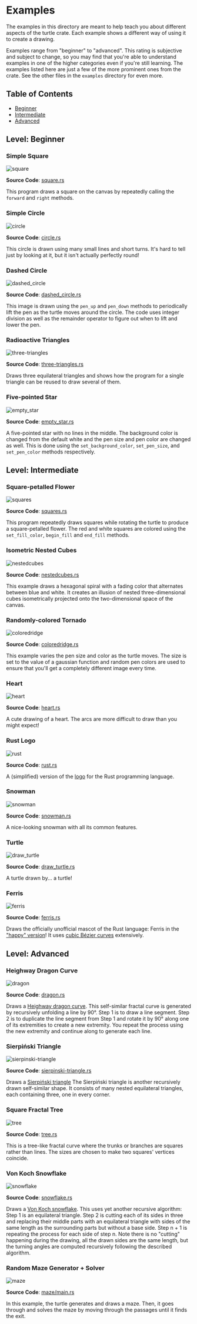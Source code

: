 # Examples

The examples in this directory are meant to help teach you about different
aspects of the turtle crate. Each example shows a different way of using it
to create a drawing. 

Examples range from "beginner" to "advanced". This rating is subjective and
subject to change, so you may find that you're able to understand examples
in one of the higher categories even if you're still learning. The examples
listed here are just a few of the more prominent ones from the crate. See
the other files in the `examples` directory for even more.

## Table of Contents

<!-- TODO: Make a more detailed table of contents that lists all the examples -->

* [Beginner](#level-beginner)
* [Intermediate](#level-intermediate)
* [Advanced](#level-advanced)

## Level: Beginner

### Simple Square

![square](../docs/assets/images/examples/square.gif)

**Source Code**: [square.rs](square.rs)

This program draws a square on the canvas by repeatedly calling the `forward`
and `right` methods.

### Simple Circle

![circle](../docs/assets/images/examples/circle.gif)

**Source Code**: [circle.rs](circle.rs)

This circle is drawn using many small lines and short turns. It's hard to tell
just by looking at it, but it isn't actually perfectly round!

### Dashed Circle

![dashed_circle](../docs/assets/images/examples/dashed_circle.gif)

**Source Code**: [dashed_circle.rs](dashed_circle.rs)

This image is drawn using the `pen_up` and `pen_down` methods to periodically
lift the pen as the turtle moves around the circle. The code uses integer
division as well as the remainder operator to figure out when to lift and
lower the pen.

### Radioactive Triangles

![three-triangles](../docs/assets/images/examples/three-triangles.gif)

**Source Code**: [three-triangles.rs](three-triangles.rs)

Draws three equilateral triangles and shows how the program for a single triangle
can be reused to draw several of them.

### Five-pointed Star

![empty_star](../docs/assets/images/examples/empty_star.gif)

**Source Code**: [empty_star.rs](empty_star.rs)

A five-pointed star with no lines in the middle. The background color is changed
from the default white and the pen size and pen color are changed as well. This
is done using the `set_background_color`, `set_pen_size`, and `set_pen_color`
methods respectively.

## Level: Intermediate

### Square-petalled Flower

![squares](../docs/assets/images/examples/squares.gif)

**Source Code**: [squares.rs](squares.rs)

This program repeatedly draws squares while rotating the turtle to produce a
square-petalled flower. The red and white squares are colored using the
`set_fill_color`, `begin_fill` and `end_fill` methods.

### Isometric Nested Cubes

![nestedcubes](../docs/assets/images/examples/nestedcubes.gif)

**Source Code**: [nestedcubes.rs](nestedcubes.rs)

This example draws a hexagonal spiral with a fading color that alternates
between blue and white. It creates an illusion of nested three-dimensional
cubes isometrically projected onto the two-dimensional space of the canvas.

### Randomly-colored Tornado

![coloredridge](../docs/assets/images/examples/coloredridge.gif)

**Source Code**: [coloredridge.rs](coloredridge.rs)

This example varies the pen size and color as the turtle moves. The size is
set to the value of a gaussian function and random pen colors are used to
ensure that you'll get a completely different image every time.

### Heart

![heart](../docs/assets/images/examples/heart.gif)

**Source Code**: [heart.rs](heart.rs)

A cute drawing of a heart. The arcs are more difficult to draw than you
might expect!

### Rust Logo

![rust](../docs/assets/images/examples/rust.gif)

**Source Code**: [rust.rs](rust.rs)

A (simplified) version of the [logo][rust-logo] for the Rust
programming language.

[rust-logo]: https://github.com/rust-lang/rust-artwork/blob/master/logo/rust-logo-blk.svg

### Snowman

![snowman](../docs/assets/images/examples/snowman.gif)

**Source Code**: [snowman.rs](snowman.rs)

A nice-looking snowman with all its common features.

### Turtle

![draw_turtle](../docs/assets/images/examples/draw_turtle.gif)

**Source Code**: [draw_turtle.rs](draw_turtle.rs)

A turtle drawn by... a turtle!

### Ferris

![ferris](../docs/assets/images/examples/ferris.gif)

**Source Code**: [ferris.rs](ferris.rs)

Draws the officially unofficial mascot of the Rust language: Ferris in the
["happy" version]! It uses [cubic Bézier curves] extensively.

["happy" version]: https://rustacean.net/assets/rustacean-flat-happy.svg
[cubic Bézier curves]: https://en.wikipedia.org/wiki/B%C3%A9zier_curve#Cubic_B%C3%A9zier_curves

## Level: Advanced

### Heighway Dragon Curve

![dragon](../docs/assets/images/examples/dragon.gif)

**Source Code**: [dragon.rs](dragon.rs)

Draws a [Heighway dragon curve](https://en.wikipedia.org/wiki/Dragon_curve).
This self-similar fractal curve is generated by recursively unfolding a line by
90°. Step 1 is to draw a line segment. Step 2 is to duplicate the line segment
from Step 1 and rotate it by 90° along one of its extremities to create a new
extremity. You repeat the process using the new extremity and continue along to
generate each line.

### Sierpiński Triangle

![sierpinski-triangle](../docs/assets/images/examples/sierpinski-triangle.gif)

**Source Code**: [sierpinski-triangle.rs](sierpinski-triangle.rs)

Draws a [Sierpiński triangle](https://en.wikipedia.org/wiki/Sierpi%C5%84ski_triangle)
The Sierpiński triangle is another recursively drawn self-similar shape. It
consists of many nested equilateral triangles, each containing three, one in
every corner.

### Square Fractal Tree

![tree](../docs/assets/images/examples/tree.gif)

**Source Code**: [tree.rs](tree.rs)

This is a tree-like fractal curve where the trunks or branches are squares
rather than lines. The sizes are chosen to make two squares' vertices coincide.

### Von Koch Snowflake

![snowflake](../docs/assets/images/examples/snowflake.gif)

**Source Code**: [snowflake.rs](snowflake.rs)

Draws a [Von Koch snowflake](https://en.wikipedia.org/wiki/Koch_snowflake).
This uses yet another recursive algorithm: Step 1 is an equilateral triangle.
Step 2 is cutting each of its sides in three and replacing their middle parts
with an equilateral triangle with sides of the same length as the surrounding
parts but without a base side. Step n + 1 is repeating the process for each
side of step n. Note there is no "cutting" happening during the drawing, all
the drawn sides are the same length, but the turning angles are computed
recursively following the described algorithm.

### Random Maze Generator + Solver

![maze](../docs/assets/images/examples/maze.gif)

**Source Code**: [maze/main.rs](maze/main.rs)

In this example, the turtle generates and draws a maze. Then, it goes through
and solves the maze by moving through the passages until it finds the exit.
